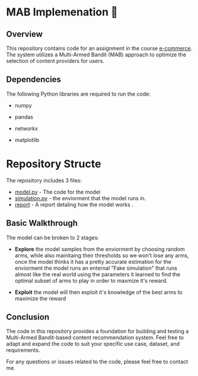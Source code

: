 # MAB Implemenation 🎰

## Overview

This repository contains code for an assignment in the course [e-commerce](https://students.technion.ac.il/local/technionsearch/course/96211). The system utilizes a Multi-Armed Bandit (MAB) approach to optimize the selection of content providers for users. 

## Dependencies

The following Python libraries are required to run the code:

- numpy

- pandas

- networkx

- matplotlib

# Repository Structe
The repository includes 3 files:
- [model.py](https://github.com/ThatMajd/MAB-implemenation/blob/main/model.py) - The code for the model
- [simulation.py](https://github.com/ThatMajd/MAB-implemenation/blob/main/simulation.py) - the enviorment that the model runs in.
- [report](https://github.com/ThatMajd/MAB-implemenation/blob/main/report) - A report detaling how the model works .

## Basic Walkthrough
The model can be broken to 2 stages:
- **Explore** the model samples from the enviorment by choosing random arms, while also mainitaing their thresholds so we won't lose any arms, once the model thinks it has a pretty accurate estimation for the enviorment
the model runs an enternal "Fake simulation" that runs almost like the real world using the parameters it learned to find the optimal subset of arms to play in order to maxmize it's reward.

- **Exploit** the model will then exploit it's knowledge of the best arms to maximize the reward


## Conclusion

The code in this repository provides a foundation for building and testing a Multi-Armed Bandit-based content recommendation system. Feel free to adapt and expand the code to suit your specific use case, dataset, and requirements.

For any questions or issues related to the code, please feel free to contact me. 
